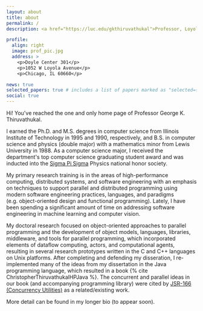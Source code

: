 ```yaml
---
layout: about
title: about
permalink: /
description: <a href="https://luc.edu/gkthiruvathukal">Professor, Loyola University Chicago</a> and <a href="https://www.alcf.anl.gov/about/people/george-k-thiruvathukal">Visiting Researcher, Argonne National Laboratory</a>

profile:
  align: right
  image: prof_pic.jpg
  address: >
    <p>Doyle Center 301</p>
    <p>1052 W Loyola Avenue</p>
    <p>Chicago, IL 60660</p>

news: true
selected_papers: true # includes a list of papers marked as "selected={true}"
social: true
---
```


Hi! You've reached the one and only home page of Professor George K. Thiruvathukal.

I earned the Ph.D. and M.S. degrees in computer science from Illinois Institute of Technology in 1995 and 1990, respectively, and B.S. in computer science and physics (double major) with a mathematics minor from Lewis University in 1988.
As a computer science major, I received the department's top computer science graduating student award and was inducted into the [Sigma Pi Sigma](https://www.sigmapisigma.org>) Physics national honor society.

My primary research training is in the areas of high-performance computing, distributed systems, and software engineering with an emphasis on techniques to support parallel and distributed programming using modern software engineering practices, languages, and paradigms (e.g. object-oriented design and functional programming).
Lately, I have been spending a significant amount of time on addressing software engineering in machine learning and computer vision.

My doctoral research focused on object-oriented approaches to parallel programming and the development of object models, languages, libraries, middleware, and tools for parallel programming, which incorporated elements of dataflow computing, actors, and computational agents, resulting in several research prototypes written in the C and C++ languages on Unix platforms.
After completing and defending my disseration, I re-implemented many of the ideas from my dissertation in the Java programming language, which resulted in a book {% cite ChristopherThiruvathukalHPJava %}. The concurrent and parallel ideas in our book (and accompanying programming library) were cited by [JSR-166 (Concurrency Utilities)](https://www.jcp.org/en/jsr/detail?id=166) as a related/existing work.

More detail can be found in my longer bio (to appear soon).

